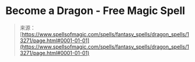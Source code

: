<!--yml
category: 未分类
date: 2024-06-12 18:51:41
-->

# Become a Dragon - Free Magic Spell

> 来源：[https://www.spellsofmagic.com/spells/fantasy_spells/dragon_spells/13271/page.html#0001-01-01](https://www.spellsofmagic.com/spells/fantasy_spells/dragon_spells/13271/page.html#0001-01-01)